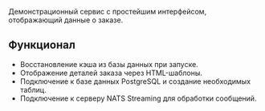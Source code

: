<p>Демонстрационный сервис с простейшим интерфейсом, отображающий данные о заказе. </p>

## Функционал
- Восстановление кэша из базы данных при запуске.
- Отображение деталей заказа через HTML-шаблоны.
- Подключение к базе данных PostgreSQL и создание необходимых таблиц.
- Подключение к серверу NATS Streaming для обработки сообщений.